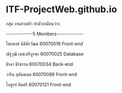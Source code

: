 # ITF-ProjectWeb.github.io
กลุ่ม งานท่วมหัว ทำตัวเหมือนว่าง

-------------5 Members-------------

ไชยพงษ์ นิธิพีรวัฒน์ 60070016  Front-end

ณัฐวุฒิ เตชะศรีบูรพา 60070025  Database

ธิรดา     ธีร์ธรรม  60070034  Back-end

วาริน    สุคันธเมศ  60070089  Front-end

ไอศูรย์    ทิมศรี   60070121  Front-end
